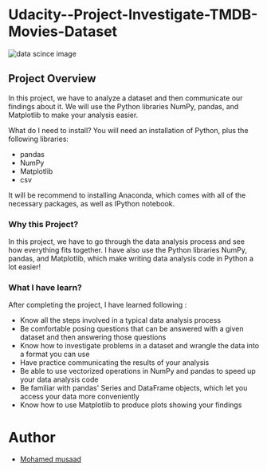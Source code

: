 # Udacity--Project-Investigate-TMDB-Movies-Dataset

<p><img src="[https://intellipaat.com/blog/wp-content/uploads/2020/05/Data-Science-Projects-Big.jpg](https://nkpremices.com/content/images/size/w1600/2021/08/mih10uhu1464fx1kr0by-2.jpg)" alt="data scince image"></p>

## Project Overview
In this project, we have to analyze a dataset and then communicate our findings about it.
We will use the Python libraries NumPy, pandas, and Matplotlib to make your analysis easier.

What do I need to install?
You will need an installation of Python, plus the following libraries:
* pandas
* NumPy
* Matplotlib
* csv

It will be recommend to installing Anaconda, which comes with all of the necessary packages, as well as IPython notebook.


### Why this Project?
In this project, we have to go through the data analysis process and see how everything fits together.
I have also use the Python libraries NumPy, pandas, and Matplotlib, which make writing data analysis code in Python a lot easier! 

### What I have learn?
After completing the project, I have learned following :

* Know all the steps involved in a typical data analysis process
* Be comfortable posing questions that can be answered with a given dataset and then answering those questions
* Know how to investigate problems in a dataset and wrangle the data into a format you can use
* Have practice communicating the results of your analysis
* Be able to use vectorized operations in NumPy and pandas to speed up your data analysis code
* Be familiar with pandas' Series and DataFrame objects, which let you access your data more conveniently
* Know how to use Matplotlib to produce plots showing your findings

# Author

 * [Mohamed musaad](https://www.linkedin.com/in/mohamed-musaad-aamer-a2a633202/)
